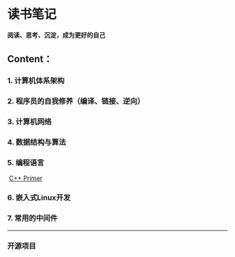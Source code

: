 # 读书笔记

**阅读、思考、沉淀，成为更好的自己**

## Content：

### 1. 计算机体系架构

### 2. 程序员的自我修养（编译、链接、逆向）

### 3. 计算机网络

### 4. 数据结构与算法

### 5. 编程语言

​	[C++ Primer](https://github.com/helloworldzlg/cpp_programming)

### 6. 嵌入式Linux开发

### 7. 常用的中间件



---

### 开源项目




